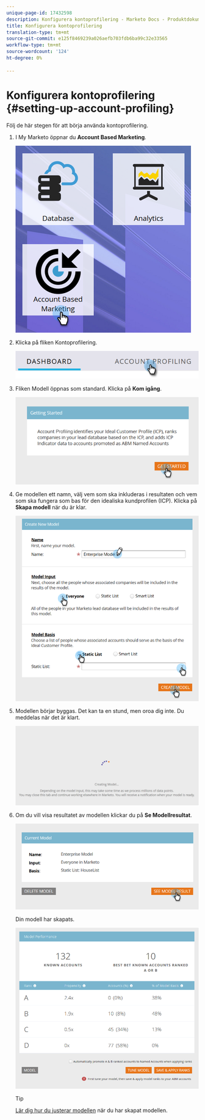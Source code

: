 ```yaml
---
unique-page-id: 17432598
description: Konfigurera kontoprofilering - Marketo Docs - Produktdokumentation
title: Konfigurera kontoprofilering
translation-type: tm+mt
source-git-commit: e125f8469239a026aefb703fdb6ba99c32e33565
workflow-type: tm+mt
source-wordcount: '124'
ht-degree: 0%

---
```



# Konfigurera kontoprofilering {#setting-up-account-profiling}

Följ de här stegen för att börja använda kontoprofilering.

1. I My Marketo öppnar du **Account Based Marketing**.

   ![](assets/one.png)

1. Klicka på fliken Kontoprofilering.

   ![](assets/two-1.png)

1. Fliken Modell öppnas som standard. Klicka på **Kom igång**.

   ![](assets/three.png)

1. Ge modellen ett namn, välj vem som ska inkluderas i resultaten och vem som ska fungera som bas för den idealiska kundprofilen (ICP). Klicka på **Skapa modell** när du är klar.

   ![](assets/four.png)

1. Modellen börjar byggas. Det kan ta en stund, men oroa dig inte. Du meddelas när det är klart.

   ![](assets/five.png)

1. Om du vill visa resultatet av modellen klickar du på **Se Modellresultat**.

   ![](assets/six.png)

   Din modell har skapats.

   ![](assets/seven.png)

   >[!TIP]
   >
   >[Lär dig hur du justerar modellen](/help/marketo/product-docs/account-based-marketing/account-profiling/account-profiling-ranking-and-tuning.md) när du har skapat modellen.

